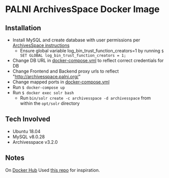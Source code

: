 # PALNI ArchivesSpace Docker Image

## Installation

- Install MySQL and create database with user permissions per [ArchivesSpace instructions](https://archivesspace.github.io/tech-docs/provisioning/mysql.html)
    - Ensure global variable log_bin_trust_function_creators=1 by running `$ SET GLOBAL log_bin_trust_function_creators = 1;`
- Change DB URL in [docker-compose.yml](/docker-compose.yml) to reflect correct credentials for DB
- Change Frontend and Backend proxy urls to reflect "http://archivesspace.palni.org/<institution>"
- Change mapped ports in [docker-compose.yml](/docker-compose.yml)
- Run `$ docker-compose up`
- Run `$ docker exec solr bash`
    - Run `bin/solr create -c archivesspace -d archivesspace` from within the `opt/solr` directory

## Tech Involved

- Ubuntu 18.04
- MySQL v8.0.28
- Archivesspace v3.2.0

## Notes

On [Docker Hub](https://hub.docker.com/r/pshowell23/aspace-docker)
Used [this repo](https://gitlab.msu.edu/msu-libraries/public/archivesspace-docker/-/tree/master) for inspiration.
